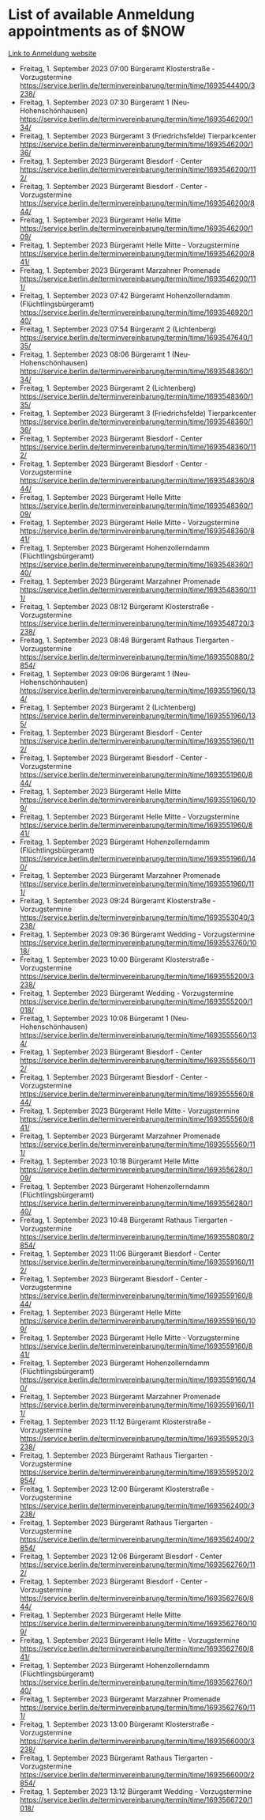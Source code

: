 # List of available Anmeldung appointments as of $NOW
[Link to Anmeldung website](https://service.berlin.de/terminvereinbarung/termin/tag.php?termin=1&anliegen[]=120686&dienstleisterlist=122210,122217,327316,122219,327312,122227,327314,122231,327346,122243,327348,122254,122252,329742,122260,329745,122262,329748,122271,327278,122273,327274,122277,327276,330436,122280,327294,122282,327290,122284,327292,122291,327270,122285,327266,122286,327264,122296,327268,150230,329760,122297,327286,122294,327284,122312,329763,122314,329775,122304,327330,122311,327334,122309,327332,317869,122281,327352,122279,329772,122283,122276,327324,122274,327326,122267,329766,122246,327318,122251,327320,122257,327322,122208,327298,122226,327300&herkunft=http%3A%2F%2Fservice.berlin.de%2Fdienstleistung%2F120686%2F)
- Freitag, 1. September 2023 07:00 Bürgeramt Klosterstraße - Vorzugstermine https://service.berlin.de/terminvereinbarung/termin/time/1693544400/3238/
- Freitag, 1. September 2023 07:30 Bürgeramt 1 (Neu- Hohenschönhausen) https://service.berlin.de/terminvereinbarung/termin/time/1693546200/134/
- Freitag, 1. September 2023  Bürgeramt 3 (Friedrichsfelde) Tierparkcenter https://service.berlin.de/terminvereinbarung/termin/time/1693546200/136/
- Freitag, 1. September 2023  Bürgeramt Biesdorf - Center https://service.berlin.de/terminvereinbarung/termin/time/1693546200/112/
- Freitag, 1. September 2023  Bürgeramt Biesdorf - Center - Vorzugstermine https://service.berlin.de/terminvereinbarung/termin/time/1693546200/844/
- Freitag, 1. September 2023  Bürgeramt Helle Mitte https://service.berlin.de/terminvereinbarung/termin/time/1693546200/109/
- Freitag, 1. September 2023  Bürgeramt Helle Mitte - Vorzugstermine https://service.berlin.de/terminvereinbarung/termin/time/1693546200/841/
- Freitag, 1. September 2023  Bürgeramt Marzahner Promenade https://service.berlin.de/terminvereinbarung/termin/time/1693546200/111/
- Freitag, 1. September 2023 07:42 Bürgeramt Hohenzollerndamm (Flüchtlingsbürgeramt) https://service.berlin.de/terminvereinbarung/termin/time/1693546920/140/
- Freitag, 1. September 2023 07:54 Bürgeramt 2 (Lichtenberg) https://service.berlin.de/terminvereinbarung/termin/time/1693547640/135/
- Freitag, 1. September 2023 08:06 Bürgeramt 1 (Neu- Hohenschönhausen) https://service.berlin.de/terminvereinbarung/termin/time/1693548360/134/
- Freitag, 1. September 2023  Bürgeramt 2 (Lichtenberg) https://service.berlin.de/terminvereinbarung/termin/time/1693548360/135/
- Freitag, 1. September 2023  Bürgeramt 3 (Friedrichsfelde) Tierparkcenter https://service.berlin.de/terminvereinbarung/termin/time/1693548360/136/
- Freitag, 1. September 2023  Bürgeramt Biesdorf - Center https://service.berlin.de/terminvereinbarung/termin/time/1693548360/112/
- Freitag, 1. September 2023  Bürgeramt Biesdorf - Center - Vorzugstermine https://service.berlin.de/terminvereinbarung/termin/time/1693548360/844/
- Freitag, 1. September 2023  Bürgeramt Helle Mitte https://service.berlin.de/terminvereinbarung/termin/time/1693548360/109/
- Freitag, 1. September 2023  Bürgeramt Helle Mitte - Vorzugstermine https://service.berlin.de/terminvereinbarung/termin/time/1693548360/841/
- Freitag, 1. September 2023  Bürgeramt Hohenzollerndamm (Flüchtlingsbürgeramt) https://service.berlin.de/terminvereinbarung/termin/time/1693548360/140/
- Freitag, 1. September 2023  Bürgeramt Marzahner Promenade https://service.berlin.de/terminvereinbarung/termin/time/1693548360/111/
- Freitag, 1. September 2023 08:12 Bürgeramt Klosterstraße - Vorzugstermine https://service.berlin.de/terminvereinbarung/termin/time/1693548720/3238/
- Freitag, 1. September 2023 08:48 Bürgeramt Rathaus Tiergarten - Vorzugstermine https://service.berlin.de/terminvereinbarung/termin/time/1693550880/2854/
- Freitag, 1. September 2023 09:06 Bürgeramt 1 (Neu- Hohenschönhausen) https://service.berlin.de/terminvereinbarung/termin/time/1693551960/134/
- Freitag, 1. September 2023  Bürgeramt 2 (Lichtenberg) https://service.berlin.de/terminvereinbarung/termin/time/1693551960/135/
- Freitag, 1. September 2023  Bürgeramt Biesdorf - Center https://service.berlin.de/terminvereinbarung/termin/time/1693551960/112/
- Freitag, 1. September 2023  Bürgeramt Biesdorf - Center - Vorzugstermine https://service.berlin.de/terminvereinbarung/termin/time/1693551960/844/
- Freitag, 1. September 2023  Bürgeramt Helle Mitte https://service.berlin.de/terminvereinbarung/termin/time/1693551960/109/
- Freitag, 1. September 2023  Bürgeramt Helle Mitte - Vorzugstermine https://service.berlin.de/terminvereinbarung/termin/time/1693551960/841/
- Freitag, 1. September 2023  Bürgeramt Hohenzollerndamm (Flüchtlingsbürgeramt) https://service.berlin.de/terminvereinbarung/termin/time/1693551960/140/
- Freitag, 1. September 2023  Bürgeramt Marzahner Promenade https://service.berlin.de/terminvereinbarung/termin/time/1693551960/111/
- Freitag, 1. September 2023 09:24 Bürgeramt Klosterstraße - Vorzugstermine https://service.berlin.de/terminvereinbarung/termin/time/1693553040/3238/
- Freitag, 1. September 2023 09:36 Bürgeramt Wedding - Vorzugstermine https://service.berlin.de/terminvereinbarung/termin/time/1693553760/1018/
- Freitag, 1. September 2023 10:00 Bürgeramt Klosterstraße - Vorzugstermine https://service.berlin.de/terminvereinbarung/termin/time/1693555200/3238/
- Freitag, 1. September 2023  Bürgeramt Wedding - Vorzugstermine https://service.berlin.de/terminvereinbarung/termin/time/1693555200/1018/
- Freitag, 1. September 2023 10:06 Bürgeramt 1 (Neu- Hohenschönhausen) https://service.berlin.de/terminvereinbarung/termin/time/1693555560/134/
- Freitag, 1. September 2023  Bürgeramt Biesdorf - Center https://service.berlin.de/terminvereinbarung/termin/time/1693555560/112/
- Freitag, 1. September 2023  Bürgeramt Biesdorf - Center - Vorzugstermine https://service.berlin.de/terminvereinbarung/termin/time/1693555560/844/
- Freitag, 1. September 2023  Bürgeramt Helle Mitte - Vorzugstermine https://service.berlin.de/terminvereinbarung/termin/time/1693555560/841/
- Freitag, 1. September 2023  Bürgeramt Marzahner Promenade https://service.berlin.de/terminvereinbarung/termin/time/1693555560/111/
- Freitag, 1. September 2023 10:18 Bürgeramt Helle Mitte https://service.berlin.de/terminvereinbarung/termin/time/1693556280/109/
- Freitag, 1. September 2023  Bürgeramt Hohenzollerndamm (Flüchtlingsbürgeramt) https://service.berlin.de/terminvereinbarung/termin/time/1693556280/140/
- Freitag, 1. September 2023 10:48 Bürgeramt Rathaus Tiergarten - Vorzugstermine https://service.berlin.de/terminvereinbarung/termin/time/1693558080/2854/
- Freitag, 1. September 2023 11:06 Bürgeramt Biesdorf - Center https://service.berlin.de/terminvereinbarung/termin/time/1693559160/112/
- Freitag, 1. September 2023  Bürgeramt Biesdorf - Center - Vorzugstermine https://service.berlin.de/terminvereinbarung/termin/time/1693559160/844/
- Freitag, 1. September 2023  Bürgeramt Helle Mitte https://service.berlin.de/terminvereinbarung/termin/time/1693559160/109/
- Freitag, 1. September 2023  Bürgeramt Helle Mitte - Vorzugstermine https://service.berlin.de/terminvereinbarung/termin/time/1693559160/841/
- Freitag, 1. September 2023  Bürgeramt Hohenzollerndamm (Flüchtlingsbürgeramt) https://service.berlin.de/terminvereinbarung/termin/time/1693559160/140/
- Freitag, 1. September 2023  Bürgeramt Marzahner Promenade https://service.berlin.de/terminvereinbarung/termin/time/1693559160/111/
- Freitag, 1. September 2023 11:12 Bürgeramt Klosterstraße - Vorzugstermine https://service.berlin.de/terminvereinbarung/termin/time/1693559520/3238/
- Freitag, 1. September 2023  Bürgeramt Rathaus Tiergarten - Vorzugstermine https://service.berlin.de/terminvereinbarung/termin/time/1693559520/2854/
- Freitag, 1. September 2023 12:00 Bürgeramt Klosterstraße - Vorzugstermine https://service.berlin.de/terminvereinbarung/termin/time/1693562400/3238/
- Freitag, 1. September 2023  Bürgeramt Rathaus Tiergarten - Vorzugstermine https://service.berlin.de/terminvereinbarung/termin/time/1693562400/2854/
- Freitag, 1. September 2023 12:06 Bürgeramt Biesdorf - Center https://service.berlin.de/terminvereinbarung/termin/time/1693562760/112/
- Freitag, 1. September 2023  Bürgeramt Biesdorf - Center - Vorzugstermine https://service.berlin.de/terminvereinbarung/termin/time/1693562760/844/
- Freitag, 1. September 2023  Bürgeramt Helle Mitte https://service.berlin.de/terminvereinbarung/termin/time/1693562760/109/
- Freitag, 1. September 2023  Bürgeramt Helle Mitte - Vorzugstermine https://service.berlin.de/terminvereinbarung/termin/time/1693562760/841/
- Freitag, 1. September 2023  Bürgeramt Hohenzollerndamm (Flüchtlingsbürgeramt) https://service.berlin.de/terminvereinbarung/termin/time/1693562760/140/
- Freitag, 1. September 2023  Bürgeramt Marzahner Promenade https://service.berlin.de/terminvereinbarung/termin/time/1693562760/111/
- Freitag, 1. September 2023 13:00 Bürgeramt Klosterstraße - Vorzugstermine https://service.berlin.de/terminvereinbarung/termin/time/1693566000/3238/
- Freitag, 1. September 2023  Bürgeramt Rathaus Tiergarten - Vorzugstermine https://service.berlin.de/terminvereinbarung/termin/time/1693566000/2854/
- Freitag, 1. September 2023 13:12 Bürgeramt Wedding - Vorzugstermine https://service.berlin.de/terminvereinbarung/termin/time/1693566720/1018/
